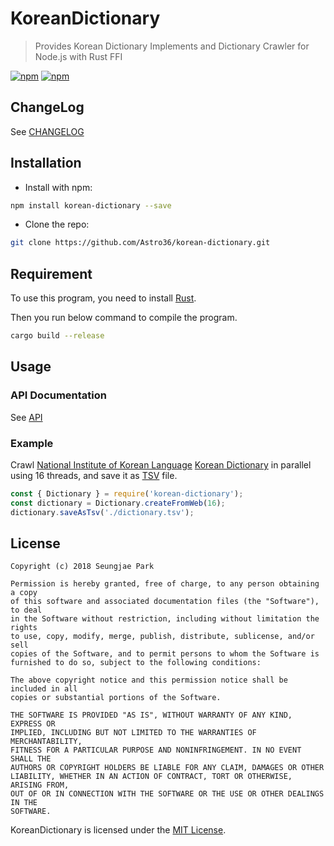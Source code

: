# KoreanDictionary

> Provides Korean Dictionary Implements and Dictionary Crawler for Node.js with Rust FFI

[![npm](https://img.shields.io/npm/v/korean-dictionary.svg?style=for-the-badge)](https://www.npmjs.com/package/korean-dictionary) [![npm](https://img.shields.io/npm/dt/korean-dictionary.svg?style=for-the-badge)](https://www.npmjs.com/package/korean-dictionary)

## ChangeLog

See [CHANGELOG](./CHANGELOG.md)

## Installation

- Install with npm:

```bash
npm install korean-dictionary --save
```

- Clone the repo:

```bash
git clone https://github.com/Astro36/korean-dictionary.git
```

## Requirement

To use this program, you need to install [Rust](https://www.rust-lang.org/).

Then you run below command to compile the program.

```bash
cargo build --release
```

## Usage

### API Documentation

See [API](https://astro36.github.io/korean-dictionary/index.html)

### Example

Crawl [National Institute of Korean Language](http://www.korean.go.kr/) [Korean Dictionary](http://stdweb2.korean.go.kr/main.jsp) in parallel using 16 threads, and save it as [TSV](https://en.wikipedia.org/wiki/Tab-separated_values) file.

```javascript
const { Dictionary } = require('korean-dictionary');
const dictionary = Dictionary.createFromWeb(16);
dictionary.saveAsTsv('./dictionary.tsv');
```

## License

```text
Copyright (c) 2018 Seungjae Park

Permission is hereby granted, free of charge, to any person obtaining a copy
of this software and associated documentation files (the "Software"), to deal
in the Software without restriction, including without limitation the rights
to use, copy, modify, merge, publish, distribute, sublicense, and/or sell
copies of the Software, and to permit persons to whom the Software is
furnished to do so, subject to the following conditions:

The above copyright notice and this permission notice shall be included in all
copies or substantial portions of the Software.

THE SOFTWARE IS PROVIDED "AS IS", WITHOUT WARRANTY OF ANY KIND, EXPRESS OR
IMPLIED, INCLUDING BUT NOT LIMITED TO THE WARRANTIES OF MERCHANTABILITY,
FITNESS FOR A PARTICULAR PURPOSE AND NONINFRINGEMENT. IN NO EVENT SHALL THE
AUTHORS OR COPYRIGHT HOLDERS BE LIABLE FOR ANY CLAIM, DAMAGES OR OTHER
LIABILITY, WHETHER IN AN ACTION OF CONTRACT, TORT OR OTHERWISE, ARISING FROM,
OUT OF OR IN CONNECTION WITH THE SOFTWARE OR THE USE OR OTHER DEALINGS IN THE
SOFTWARE.
```

KoreanDictionary is licensed under the [MIT License](./LICENSE).
